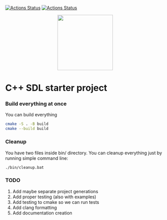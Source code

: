 
[![Actions Status](https://github.com/TheLartians/ModernCppStarter/workflows/Windows/badge.svg)](https://github.com/mmartincevic/CppSDLBoilerplate)
[![Actions Status](https://github.com/TheLartians/ModernCppStarter/workflows/Ubuntu/badge.svg)](https://github.com/mmartincevic/CppSDLBoilerplate)

<p align="center">
  <img src="https://repository-images.githubusercontent.com/254842585/4dfa7580-7ffb-11ea-99d0-46b8fe2f4170" height="175" width="auto" />
</p>

# C++ SDL starter project


### Build everything at once

You can build everything

```bash
cmake -S . -B build
cmake --build build
```

### Cleanup

You have two files inside bin/ directory. You can cleanup everything just by running simple command line:

```bash
./bin/cleanup.bat
```

### TODO

1. Add maybe separate project generations
2. Add proper testing (also with examples)
3. Add testing to cmake so we can run tests
4. Add clang formatting
5. Add documentation creation